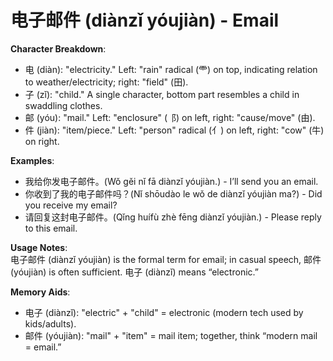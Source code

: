 # **电子邮件 (diànzǐ yóujiàn) - Email**

**Character Breakdown**:  
- 电 (diàn): "electricity." Left: "rain" radical (⻗) on top, indicating relation to weather/electricity; right: "field" (田).  
- 子 (zǐ): "child." A single character, bottom part resembles a child in swaddling clothes.  
- 邮 (yóu): "mail." Left: "enclosure" (⻏) on left, right: "cause/move" (由).  
- 件 (jiàn): "item/piece." Left: "person" radical (亻) on left, right: "cow" (牛) on right.

**Examples**:  
- 我给你发电子邮件。(Wǒ gěi nǐ fā diànzǐ yóujiàn.) - I’ll send you an email.  
- 你收到了我的电子邮件吗？(Nǐ shōudào le wǒ de diànzǐ yóujiàn ma?) - Did you receive my email?  
- 请回复这封电子邮件。(Qǐng huífù zhè fēng diànzǐ yóujiàn.) - Please reply to this email.

**Usage Notes**:  
电子邮件 (diànzǐ yóujiàn) is the formal term for email; in casual speech, 邮件 (yóujiàn) is often sufficient. 电子 (diànzǐ) means “electronic.”

**Memory Aids**:  
- 电子 (diànzǐ): "electric" + "child" = electronic (modern tech used by kids/adults).  
- 邮件 (yóujiàn): "mail" + "item" = mail item; together, think “modern mail = email.”